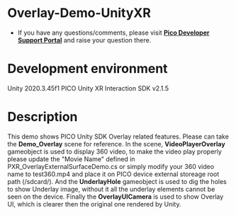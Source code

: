 # Overlay-Demo-UnityXR

- If you have any questions/comments, please visit [**Pico Developer Support Portal**](https://picodevsupport.freshdesk.com/support/home) and raise your question there.

# Development environment
Unity 2020.3.45f1
PICO Unity XR Interaction SDK v2.1.5

# Description
This demo shows PICO Unity SDK Overlay related features. Please can take the **Demo_Overlay** scene for reference.
In the scene, **VideoPlayerOverlay** gameobject is used to display 360 video, to make the video play properly please update the "Movie Name" defined in PXR_OverlayExternalSurfaceDemo.cs or simply modify your 360 video name to test360.mp4 and place it on PICO device external storeage root path (/sdcard/).
And the **UnderlayHole** gameobject is used to dig the holes to show Underlay image, without it all the underlay elements cannot be seen on the device.
Finally the **OverlayUICamera** is used to show Overlay UI, which is clearer then the original one rendered by Unity.


